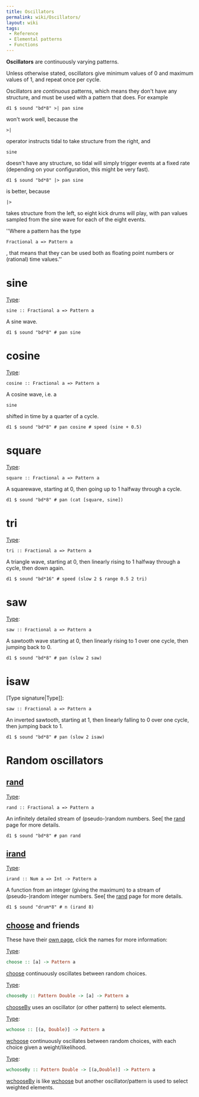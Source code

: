 ```yaml
---
title: Oscillators
permalink: wiki/Oscillators/
layout: wiki
tags:
 - Reference
 - Elemental patterns
 - Functions
---
```


**Oscillators** are continuously varying patterns.

Unless otherwise stated, oscillators give minimum values of 0 and
maximum values of 1, and repeat once per cycle.

Oscillators are *continuous* patterns, which means they don't have any
structure, and must be used with a pattern that does. For example

    d1 $ sound "bd*8" >| pan sine

won't work well, because the

    >|

operator instructs tidal to take structure from the right, and

    sine

doesn't have any structure, so tidal will simply trigger events at a
fixed rate (depending on your configuration, this might be very fast).

    d1 $ sound "bd*8" |> pan sine

is better, because

    |>

takes structure from the left, so eight kick drums will play, with pan
values sampled from the sine wave for each of the eight events.

''Where a pattern has the type

    Fractional a => Pattern a

, that means that they can be used both as floating point numbers or
(rational) time values.''

# sine

[Type](/wiki/Type_signature "wikilink"):

    sine :: Fractional a => Pattern a

A sine wave.

    d1 $ sound "bd*8" # pan sine

# cosine

[Type](/wiki/Type_signature "wikilink"):

    cosine :: Fractional a => Pattern a

A cosine wave, i.e. a

    sine

shifted in time by a quarter of a cycle.

    d1 $ sound "bd*8" # pan cosine # speed (sine + 0.5)

# square

[Type](/wiki/Type_signature "wikilink"):

    square :: Fractional a => Pattern a

A squarewave, starting at 0, then going up to 1 halfway through a cycle.

    d1 $ sound "bd*8" # pan (cat [square, sine])

# tri

[Type](/wiki/Type_signature "wikilink"):

    tri :: Fractional a => Pattern a

A triangle wave, starting at 0, then linearly rising to 1 halfway
through a cycle, then down again.

    d1 $ sound "bd*16" # speed (slow 2 $ range 0.5 2 tri)

# saw

[Type](/wiki/Type_signature "wikilink"):

    saw :: Fractional a => Pattern a

A sawtooth wave starting at 0, then linearly rising to 1 over one cycle,
then jumping back to 0.

    d1 $ sound "bd*8" # pan (slow 2 saw)

# isaw

\[Type signature\|Type\]\]:

    saw :: Fractional a => Pattern a

An inverted sawtooth, starting at 1, then linearly falling to 0 over one
cycle, then jumping back to 1.

    d1 $ sound "bd*8" # pan (slow 2 isaw)

# Random oscillators

## [rand](rand "wikilink")

[Type](/wiki/Type_signature "wikilink"):

    rand :: Fractional a => Pattern a

An infinitely detailed stream of (pseudo-)random numbers. See\[ the
[rand](rand "wikilink") page for more details.

    d1 $ sound "bd*8" # pan rand

## [irand](irand "wikilink")

[Type](/wiki/Type_signature "wikilink"):

    irand :: Num a => Int -> Pattern a

A function from an integer (giving the maximum) to a stream of
(pseudo-)random integer numbers. See\[ the [rand](rand#irand "wikilink")
page for more details.

    d1 $ sound "drum*8" # n (irand 8)

## [choose](choose "wikilink") and friends

These have their [own page](choose "wikilink"), click the names for more
information:

[Type](/wiki/Type_signature "wikilink"):

``` haskell
choose :: [a] -> Pattern a
```

[choose](choose "wikilink") continuously oscillates between random
choices.

[Type](/wiki/Type_signature "wikilink"):

``` haskell
chooseBy :: Pattern Double -> [a] -> Pattern a
```

[chooseBy](chooseBy "wikilink") uses an oscillator (or other pattern) to
select elements.

[Type](/wiki/Type_signature "wikilink"):

``` haskell
wchoose :: [(a, Double)] -> Pattern a
```

[wchoose](wchoose "wikilink") continuously oscillates between random
choices, with each choice given a weight/likelihood.

[Type](/wiki/Type_signature "wikilink"):

``` haskell
wchooseBy :: Pattern Double -> [(a,Double)] -> Pattern a 
```

[wchooseBy](wchooseBy "wikilink") is like [wchoose](wchoose "wikilink")
but another oscillator/pattern is used to select weighted elements.
